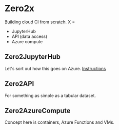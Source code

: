 # Zero2x

Building cloud CI from scratch. X =


* JupyterHub
* API (data access)
* Azure compute


## Zero2JupyterHub


Let's sort out how this goes on Azure. [Instructions](https://zero-to-jupyterhub.readthedocs.io/en/latest/)


## Zero2API


For something as simple as a tabular dataset.


## Zero2AzureCompute


Concept here is containers, Azure Functions and VMs.




